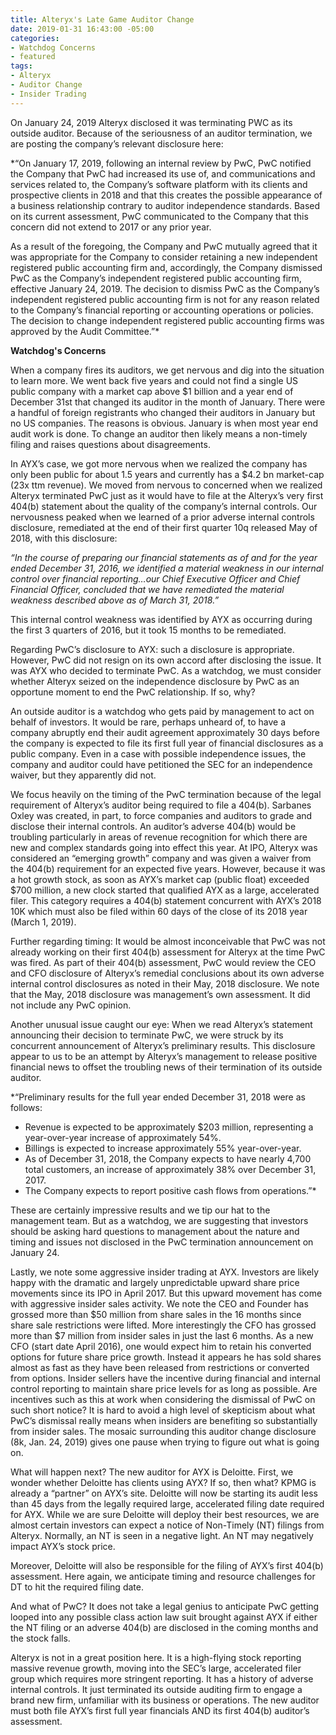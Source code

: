 ```yaml
---
title: Alteryx's Late Game Auditor Change
date: 2019-01-31 16:43:00 -05:00
categories:
- Watchdog Concerns
- featured
tags:
- Alteryx
- Auditor Change
- Insider Trading
---
```


On January 24, 2019 Alteryx disclosed it was terminating PWC as its outside auditor.  Because of the seriousness of an auditor termination, we are posting the company’s relevant disclosure here:

*“On January 17, 2019, following an internal review by PwC, PwC notified the Company that PwC had increased its use of, and communications and services related to, the Company’s software platform with its clients and prospective clients in 2018 and that this creates the possible appearance of a business relationship contrary to auditor independence standards. Based on its current assessment, PwC communicated to the Company that this concern did not extend to 2017 or any prior year.

As a result of the foregoing, the Company and PwC mutually agreed that it was appropriate for the Company to consider retaining a new independent registered public accounting firm and, accordingly, the Company dismissed PwC as the Company’s independent registered public accounting firm, effective January 24, 2019. The decision to dismiss PwC as the Company’s independent registered public accounting firm is not for any reason related to the Company’s financial reporting or accounting operations or policies. The decision to change independent registered public accounting firms was approved by the Audit Committee.”*

**Watchdog's Concerns**

When a company fires its auditors, we get nervous and dig into the situation to learn more. We went back five years and could not find a single US public company with a market cap above $1 billion and a year end of December 31st that changed its auditor in the month of January.  There were a handful of foreign registrants who changed their auditors in January but no US companies.  The reasons is obvious.  January is when most year end audit work is done.  To change an auditor then likely means a non-timely filing and raises questions about disagreements.

In AYX’s case, we got more nervous when we realized the company has only been public for about 1.5 years and currently has a $4.2 bn market-cap (23x ttm revenue). We moved from nervous to concerned when we realized Alteryx terminated PwC just as it would have to file at the Alteryx’s very first 404(b) statement about the quality of the company’s internal controls. Our nervousness peaked when we learned of a prior  adverse internal controls disclosure, remediated at the end of their first quarter 10q released May of 2018, with this disclosure:

*“In the course of preparing our financial statements as of and for the year ended December 31, 2016, we identified a material weakness in our internal control over financial reporting…our Chief Executive Officer and Chief Financial Officer, concluded that we have remediated the material weakness described above as of March 31, 2018.”*

This internal control weakness was identified by AYX as occurring during the first 3 quarters of 2016, but it took 15 months to be remediated.  

Regarding PwC’s disclosure to AYX: such a disclosure is appropriate.  However, PwC did not resign on its own accord after disclosing the issue.  It was AYX who decided to terminate PwC.  As a watchdog, we must consider whether Alteryx seized on the independence disclosure by PwC as an opportune moment to end the PwC relationship.  If so, why?

An outside auditor is a watchdog who gets paid by management to act on behalf of investors.  It would be rare, perhaps unheard of, to have a company abruptly end their audit agreement approximately 30 days before the company is expected to file its first full year of financial disclosures as a public company.  Even in a case with possible independence issues, the company and auditor could have petitioned the SEC for an independence waiver, but they apparently did not.  

We focus heavily on the timing of the PwC termination because of the legal requirement of Alteryx’s auditor being required to file a 404(b).  Sarbanes Oxley was created, in part, to force companies and auditors to grade and disclose their internal controls.  An auditor’s adverse 404(b) would be troubling particularly in areas of revenue recognition for which there are new and complex standards going into effect this year.  At IPO, Alteryx was considered an “emerging growth” company and was given a waiver from the 404(b) requirement for an expected five years.  However, because it was a hot growth stock, as soon as AYX’s market cap (public float) exceeded $700 million, a new clock started that qualified AYX as a large, accelerated filer.  This category requires a 404(b) statement concurrent with AYX’s 2018 10K which must also be filed within 60 days of the close of its 2018 year (March 1, 2019).

Further regarding timing:  It would be almost inconceivable that PwC was not already working on their first 404(b) assessment for Alteryx at the time PwC was fired.  As part of their 404(b) assessment, PwC would review the CEO and CFO disclosure of Alteryx’s remedial conclusions about its own adverse internal control disclosures as noted in their May, 2018 disclosure.  We note that the May, 2018 disclosure was management’s own assessment.  It did not include any PwC opinion.

Another unusual issue caught our eye:  When we read Alteryx’s statement announcing their decision to terminate PwC, we were struck by its concurrent announcement of Alteryx’s preliminary results. This disclosure appear to us to be an attempt by Alteryx’s management to release positive financial news to offset the troubling news of their termination of its outside auditor.

*“Preliminary results for the full year ended December 31, 2018 were as follows:
- Revenue is expected to be approximately $203 million, representing a year-over-year increase of approximately 54%.
- Billings is expected to increase approximately 55% year-over-year.
- As of December 31, 2018, the Company expects to have nearly 4,700 total customers, an increase of approximately 38% over December 31, 2017.
- The Company expects to report positive cash flows from operations.”*

These are certainly impressive results and we tip our hat to the management team.  But as a watchdog, we are suggesting that investors should be asking hard questions to management about the nature and timing and issues not disclosed in the PwC termination announcement on January 24.

Lastly, we note some aggressive insider trading at AYX.  Investors are likely happy with the dramatic and largely unpredictable upward share price movements since its IPO in April 2017.  But this upward movement has come with aggressive insider sales activity.  We note the CEO and Founder has grossed more than $50 million from share sales in the 16 months since share sale restrictions were lifted.  More interestingly the CFO has grossed more than $7 million from insider sales in just the last 6 months.  As a new CFO (start date April 2016), one would expect him to retain his converted options for future share price growth.  Instead it appears he has sold shares almost as fast as they have been released from restrictions or converted from options.  Insider sellers have the incentive during financial and internal control reporting to maintain share price levels for as long as possible.  Are incentives such as this at work when considering the dismissal of PwC on such short notice?  It is hard to avoid a high level of skepticism about what PwC’s dismissal  really means when insiders are benefiting so substantially from insider sales.  The mosaic surrounding this auditor change disclosure (8k, Jan. 24, 2019) gives one pause when trying to figure out what is going on.

What will happen next?  The new auditor for AYX is Deloitte.  First, we wonder whether Deloitte has clients using AYX?  If so, then what?  KPMG is already a “partner” on AYX’s site.  Deloitte will now be starting its audit less than 45 days from the legally required large, accelerated filing date required for AYX.  While we are sure Deloitte will deploy their best resources, we are almost certain investors can expect a notice of Non-Timely (NT) filings from Alteryx.  Normally, an NT is seen in a negative light.  An NT may negatively impact AYX’s stock price.

Moreover, Deloitte will also be responsible for the filing of AYX’s first 404(b) assessment.  Here again, we anticipate timing and resource challenges for DT to hit the required filing date.

And what of PwC? It does not take a legal genius to anticipate PwC getting looped into any possible class action law suit brought against AYX if either the NT filing or an adverse 404(b) are disclosed in the coming months and the stock falls.

Alteryx is not in a great position here.  It is a high-flying stock reporting massive revenue growth, moving into the SEC’s large, accelerated filer group which requires more stringent reporting.  It has a history of adverse internal controls.  It just terminated its outside auditing firm to engage a brand new firm, unfamiliar with its business or operations.  The new auditor must both file AYX’s first full year financials AND its first 404(b) auditor’s assessment.
